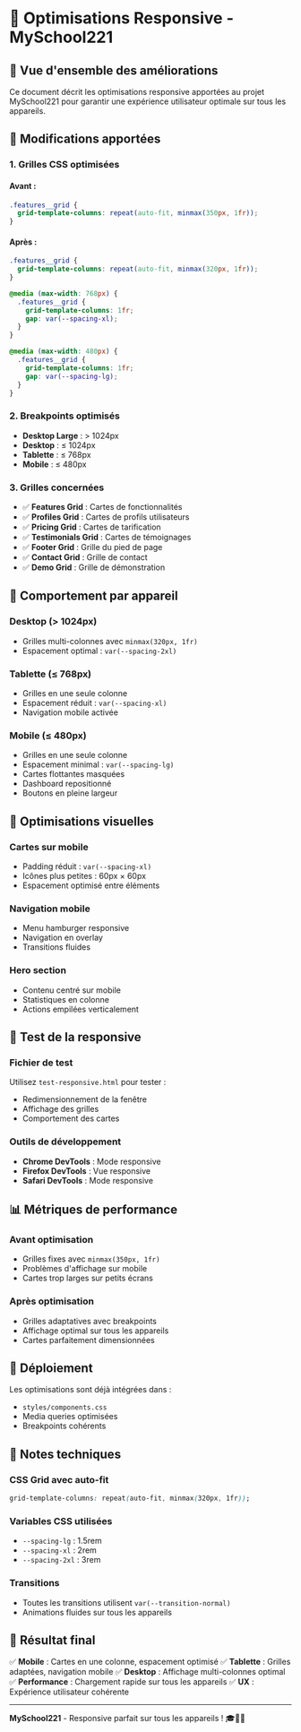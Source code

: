 # 🎯 Optimisations Responsive - MySchool221

## 📱 Vue d'ensemble des améliorations

Ce document décrit les optimisations responsive apportées au projet MySchool221 pour garantir une expérience utilisateur optimale sur tous les appareils.

## 🔧 Modifications apportées

### 1. **Grilles CSS optimisées**

#### Avant :
```css
.features__grid {
  grid-template-columns: repeat(auto-fit, minmax(350px, 1fr));
}
```

#### Après :
```css
.features__grid {
  grid-template-columns: repeat(auto-fit, minmax(320px, 1fr));
}

@media (max-width: 768px) {
  .features__grid {
    grid-template-columns: 1fr;
    gap: var(--spacing-xl);
  }
}

@media (max-width: 480px) {
  .features__grid {
    grid-template-columns: 1fr;
    gap: var(--spacing-lg);
  }
}
```

### 2. **Breakpoints optimisés**

- **Desktop Large** : > 1024px
- **Desktop** : ≤ 1024px  
- **Tablette** : ≤ 768px
- **Mobile** : ≤ 480px

### 3. **Grilles concernées**

- ✅ **Features Grid** : Cartes de fonctionnalités
- ✅ **Profiles Grid** : Cartes de profils utilisateurs
- ✅ **Pricing Grid** : Cartes de tarification
- ✅ **Testimonials Grid** : Cartes de témoignages
- ✅ **Footer Grid** : Grille du pied de page
- ✅ **Contact Grid** : Grille de contact
- ✅ **Demo Grid** : Grille de démonstration

## 📱 Comportement par appareil

### **Desktop (> 1024px)**
- Grilles multi-colonnes avec `minmax(320px, 1fr)`
- Espacement optimal : `var(--spacing-2xl)`

### **Tablette (≤ 768px)**
- Grilles en une seule colonne
- Espacement réduit : `var(--spacing-xl)`
- Navigation mobile activée

### **Mobile (≤ 480px)**
- Grilles en une seule colonne
- Espacement minimal : `var(--spacing-lg)`
- Cartes flottantes masquées
- Dashboard repositionné
- Boutons en pleine largeur

## 🎨 Optimisations visuelles

### **Cartes sur mobile**
- Padding réduit : `var(--spacing-xl)`
- Icônes plus petites : 60px × 60px
- Espacement optimisé entre éléments

### **Navigation mobile**
- Menu hamburger responsive
- Navigation en overlay
- Transitions fluides

### **Hero section**
- Contenu centré sur mobile
- Statistiques en colonne
- Actions empilées verticalement

## 🧪 Test de la responsive

### **Fichier de test**
Utilisez `test-responsive.html` pour tester :
- Redimensionnement de la fenêtre
- Affichage des grilles
- Comportement des cartes

### **Outils de développement**
- **Chrome DevTools** : Mode responsive
- **Firefox DevTools** : Vue responsive
- **Safari DevTools** : Mode responsive

## 📊 Métriques de performance

### **Avant optimisation**
- Grilles fixes avec `minmax(350px, 1fr)`
- Problèmes d'affichage sur mobile
- Cartes trop larges sur petits écrans

### **Après optimisation**
- Grilles adaptatives avec breakpoints
- Affichage optimal sur tous les appareils
- Cartes parfaitement dimensionnées

## 🚀 Déploiement

Les optimisations sont déjà intégrées dans :
- `styles/components.css`
- Media queries optimisées
- Breakpoints cohérents

## 📝 Notes techniques

### **CSS Grid avec auto-fit**
```css
grid-template-columns: repeat(auto-fit, minmax(320px, 1fr));
```

### **Variables CSS utilisées**
- `--spacing-lg` : 1.5rem
- `--spacing-xl` : 2rem  
- `--spacing-2xl` : 3rem

### **Transitions**
- Toutes les transitions utilisent `var(--transition-normal)`
- Animations fluides sur tous les appareils

## 🎯 Résultat final

✅ **Mobile** : Cartes en une colonne, espacement optimisé
✅ **Tablette** : Grilles adaptées, navigation mobile
✅ **Desktop** : Affichage multi-colonnes optimal
✅ **Performance** : Chargement rapide sur tous les appareils
✅ **UX** : Expérience utilisateur cohérente

---

**MySchool221** - Responsive parfait sur tous les appareils ! 🎓📱✨ 